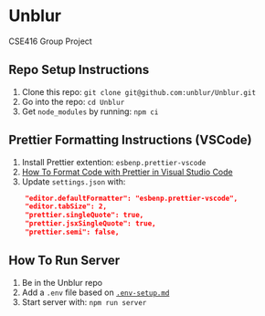 # Unblur

CSE416 Group Project

## Repo Setup Instructions

1. Clone this repo: `git clone git@github.com:unblur/Unblur.git`
2. Go into the repo: `cd Unblur`
3. Get `node_modules` by running: `npm ci`

## Prettier Formatting Instructions (VSCode)

1. Install Prettier extention: `esbenp.prettier-vscode`
2. [How To Format Code with Prettier in Visual Studio Code](https://www.digitalocean.com/community/tutorials/code-formatting-with-prettier-in-visual-studio-code)
3. Update `settings.json` with:

```json
    "editor.defaultFormatter": "esbenp.prettier-vscode",
    "editor.tabSize": 2,
    "prettier.singleQuote": true,
    "prettier.jsxSingleQuote": true,
    "prettier.semi": false,
```

## How To Run Server

1. Be in the Unblur repo
2. Add a `.env` file based on [`.env-setup.md`](.env-setup.md)
3. Start server with: `npm run server`

